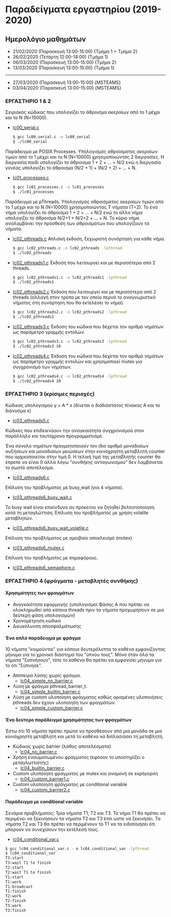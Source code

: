 # Παραδείγματα εργαστηρίου (2019-2020)

## Ημερολόγιο μαθημάτων

* 21/02/2020 (Παρασκευή 13:00-15:00) {Τμήμα 1 + Τμήμα 2}
* 26/02/2020 (Τετάρτη 12:00-14:00)   {Τμήμα 1}
* 06/03/2020 (Παρασκευή 13:00-15:00) {Τμήμα 2}
* 13/03/2020 (Παρασκευή 13:00-15:00) {Τμήμα 1}

---

* 27/03/2020 (Παρασκευή 13:00-15:00) {MSTEAMS}
* 03/04/2020 (Παρασκευή 13:00-15:00) {MSTEAMS}

### ΕΡΓΑΣΤΗΡΙΟ 1 & 2

Σειριακός κώδικας που υπολογίζει το άθροισμα ακεραίων από το 1 μέχρι και το Ν (Ν=10000).

* [lc00_serial.c](./lc00_serial.c)

    ```bash
    $ gcc lc00_serial.c -o lc00_serial
    $ ./lc00_serial
    ```

Παράδειγμα με POSIX Processes. Υπολογισμός αθροίσματος ακεραίων τιμών από το 1 μέχρι και το Ν (Ν=10000) χρησιμοποιώντας 2 διεργασίες. Η διεργασία παιδί υπολογίζει το άθροισμα 1 + 2 + ... + Ν/2 ενώ η διεργασία γονέας υπολογίζει το άθροισμα (Ν/2 + 1) + (Ν/2 + 2) + ... + Ν.

* [lc01_processes.c](./lc01_processes.c)

    ```bash
    $ gcc lc01_processes.c -o lc01_processes
    $ ./lc01_processes
    ```

Παράδειγμα με pThreads. Υπολογισμός αθροίσματος ακεραίων τιμών από το 1 μέχρι και το Ν (Ν=10000) χρησιμοποιώντας Τ νήματα (Τ=2). Το ένα νήμα υπολογίζει το άθροισμα 1 + 2 + ... + Ν/2 ενώ το άλλο νήμα υπολογίζει το άθροισμα Ν/2+1 + Ν/2+2 + ... + Ν. Το κύριο νήμα αναλαμβάνει την πρόσθεση των αθροισμάτων που υπολογίζουν τα νήματα.

* [lc02_pthreads.c](./lc02_pthreads.c) Απλοϊκή έκδοση, ξεχωριστή συνάρτηση για κάθε νήμα.

    ```bash
    $ gcc lc02_pthreads.c -o lc02_pthreads -lpthread
    $ ./lc02_pthreads
    ```

* [lc02_pthreads1.c](./lc02_pthreads1.c) Έκδοση που λειτουργεί και με περισσότερα από 2 threads.

    ```bash
    $ gcc lc02_pthreads1.c -o lc02_pthreads1 -lpthread
    $ ./lc02_pthreads1
    ```

* [lc02_pthreads2.c](./lc02_pthreads2.c) Έκδοση που λειτουργεί και με περισσότερα από 2 threads (αλλαγή στον τρόπο με τον οποίο περνά το αναγνωριστικό νήματος στη συνάρτηση που θα εκτελέσει το νήμα).

    ```bash
    $ gcc lc02_pthreads2.c -o lc02_pthreads2 -lpthread
    $ ./lc02_pthreads2
    ```

* [lc02_pthreads3.c](./lc02_pthreads3.c) Έκδοση του κώδικα που δέχεται τον αριθμό νημάτων ως παράμετρο γραμμής εντολών.

    ```bash
    $ gcc lc02_pthreads3.c -o lc02_pthreads3 -lpthread
    $ ./lc02_pthreads3 10
    ```

* [lc02_pthreads4.c](./lc02_pthreads4.c) Έκδοση του κώδικα που δέχεται τον αριθμό νημάτων ως παράμετρο γραμμής εντολών και χρησιμοποιεί mutex για συγχρονισμό των νημάτων.

    ```bash
    $ gcc lc02_pthreads4.c -o lc02_pthreads4 -lpthread
    $ ./lc02_pthreads4 10
    ```

### ΕΡΓΑΣΤΗΡΙΟ 3 (κρίσιμες περιοχές)

Κώδικας υπολογισμού y = A * x (δίνεται ο δισδιάστατος πίνακας Α και το διάνυσμα x)

* [lc03_pthreads5.c](./lc03_pthreads5.c)
  
Κώδικες που επιδεικνύουν την αναγκαιότητα συγχρονισμού στον παράλληλο και ταυτόχρονο προγραμματισμό.

Ένα σύνολο νημάτων πραγματοποιούν τον ίδιο αριθμό μοναδιαίων αυξήσεων και μοναδιαίων μειώσεων στην κοινόχρηστη μεταβλητή counter που αρχικοποιείται στην τιμή 0. Η τελική τιμή της μεταβλητής counter θα έπρεπε να είναι 0 αλλά λόγω "συνθήκης ανταγωνισμού" δεν λαμβάνεται το σωστό αποτέλεσμα.

* [lc03_pthreads6.c](./lc03_pthreads6.c)

Επίλυση του προβλήματος με busy_wait (για 4 νήματα).

* [lc03_pthreads6_busy_wait.c](./lc03_pthreads6_busy_wait.c)

Το busy wait είναι επικίνδυνο αν πρόκειται να ζητηθεί βελτιστοποίηση κατά τη μεταγλώττιση. Επίλυση του προβλήματος με χρήση volatile μεταβλητών.

* [lc03_pthreads6_busy_wait_volatile.c](./lc03_pthreads6_busy_wait_volatile.c)

Επίλυση του προβλήματος με αμοιβαίο αποκλεισμό (mutex).

* [lc03_pthreads6_mutex.c](./lc03_pthreads6_mutex.c)

Επίλυση του προβλήματος με σημαφόρους.

* [lc03_pthreads6_semaphore.c](./lc03_pthreads6_semaphore.c)

### ΕΡΓΑΣΤΗΡΙΟ 4 (φράγματα - μεταβλητές συνθήκης)

#### Χρησιμότητες των φραγμάτων

* Αναγκαιότητα εφαρμογής (υπολογισμοί Φάσης Α που πρέπει να ολοκληρωθεί από κάποια threads πριν τα νήματα προχωρήσουν σε μια δεύτερη φάση υπολογισμών)
* Χρονομέτρηση κώδικα
* Διευκόλυνση αποσφαλμάτωσης

#### Ένα απλό παράδειγμα με φράγμα

10 νήματα "κοιμούνται" για κάποια δευτερόλεπτα το καθένα εμφανίζοντας μήνυμα για το χρονικό διάστημα του "ύπνου τους". Μόνο όταν όλα τα νήματα "ξυπνήσουν", τότε το καθένα θα πρέπει να εμφανίσει μήνυμα για το ότι "ξύπνησε".

* Απόπειρα λύσης χωρίς φράγμα.
  * [lc04_simple_no_barrier.c](./lc04_simple_no_barrier.c)
* Λύση με φράγμα pthread_barrier_t.
  * [lc04_simple_builtin_barrier.c](./lc04_simple_builtin_barrier.c)
* Λύση με custom υλοποίηση φράγματος καθώς ορισμένες υλοποιήσεις pthreads δεν έχουν υλοποίηση των φραγμάτων. 
  * [lc04_simple_custom_barrier.c](./lc04_simple_custom_barrier.c)

#### Ένα δεύτερο παράδειγμα χρησιμότητας των φραγμάτων

 Έστω ότι 10 νήματα πρέπει πρώτα να προσθέσουν από μια μονάδα σε μια κοινόχρηστη μεταβλητή και μετά το καθένα να διπλασιάσει τη μεταβλητή.

* Κώδικας χωρίς barrier (λάθος αποτελέσματα)
  * [lc04_no_barrier.c](./lc04_no_barrier1.c)
* Χρήση ενσωματωμένου φράγματος (εφόσον το υποστηρίζει ο μεταγλωττιστής)
  * [lc04_builtin_barrier.c](./lc04_builtin_barrier.c)
* Custom υλοποίηση φράγματος με mutex και αναμονή σε εκρήγορση
  * [lc04_custom_barrier1.c](./lc04_custom_barrier1.c)
* Custom υλοποίηση φράγματος με conditional variable
  * [lc04_custom_barrier2.c](./lc04_custom_barrier2.c)

#### Παράδειγμα με conditional variable

Σενάριο προβλήματος: Τρία νήματα Τ1, Τ2 και Τ3. Το νήμα Τ1 θα πρέπει να περιμένει να ξεκινήσουν τα νήματα Τ2 και Τ3 έτσι ώστε να ξεκινήσει. Τα νήματα Τ2 και Τ3 θα πρέπει να περιμένουν το Τ1 να τα ειδοποιήσει ότι μπορούν να συνεχίσουν την εκτέλεσή τους. 

* [lc04_conditional_var.c](./lc04_conditional_var.c)

```bash
$ gcc lc04_conditional_var.c - o lc04_conditional_var -lpthread
$ lc04_conditional_var
T3:start
T3:wait T1 to finish
T2:start
T2:wait T1 to finish
T1:start
T1:work
T1:broadcast
T1:finish
T2:work
T2:finish
T3:work
T3:finish
```
